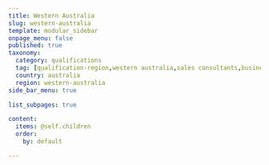 ```yaml
---
title: Western Australia
slug: western-australia
template: modular_sidebar
onpage_menu: false
published: true
taxonomy:
  category: qualifications
  tag: [qualification-region,western australia,sales consultants,business owners,sales,qualification,property managers,property management]
  country: australia
  region: western-australia
side_bar_menu: true

list_subpages: true

content:
  items: @self.children
  order:
    by: default

---
```

